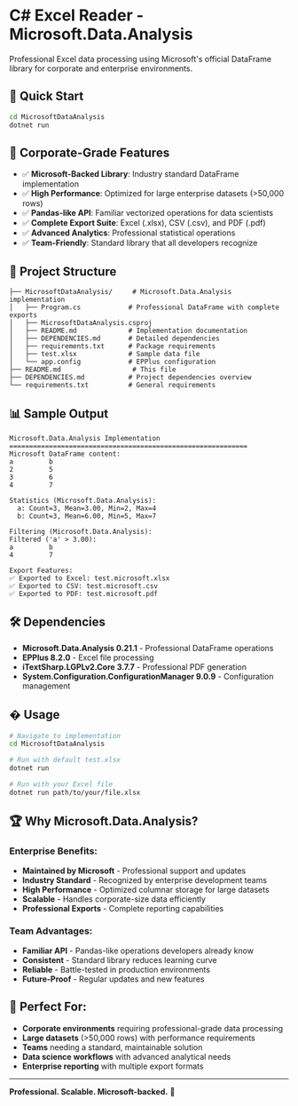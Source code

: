 # C# Excel Reader - Microsoft.Data.Analysis

Professional Excel data processing using Microsoft's official DataFrame library for corporate and enterprise environments.

## 🚀 Quick Start

```bash
cd MicrosoftDataAnalysis
dotnet run
```

## 🏢 Corporate-Grade Features

- ✅ **Microsoft-Backed Library**: Industry standard DataFrame implementation
- ✅ **High Performance**: Optimized for large enterprise datasets (>50,000 rows)
- ✅ **Pandas-like API**: Familiar vectorized operations for data scientists
- ✅ **Complete Export Suite**: Excel (.xlsx), CSV (.csv), and PDF (.pdf)
- ✅ **Advanced Analytics**: Professional statistical operations
- ✅ **Team-Friendly**: Standard library that all developers recognize

## 📁 Project Structure

```
├── MicrosoftDataAnalysis/     # Microsoft.Data.Analysis implementation
│   ├── Program.cs            # Professional DataFrame with complete exports
│   ├── MicrosoftDataAnalysis.csproj
│   ├── README.md             # Implementation documentation
│   ├── DEPENDENCIES.md       # Detailed dependencies
│   ├── requirements.txt      # Package requirements
│   ├── test.xlsx             # Sample data file
│   └── app.config            # EPPlus configuration
├── README.md                  # This file
├── DEPENDENCIES.md           # Project dependencies overview
└── requirements.txt          # General requirements
```

## 📊 Sample Output

```
Microsoft.Data.Analysis Implementation
============================================================
Microsoft DataFrame content:
a         b
2         5
3         6
4         7

Statistics (Microsoft.Data.Analysis):
  a: Count=3, Mean=3.00, Min=2, Max=4
  b: Count=3, Mean=6.00, Min=5, Max=7

Filtering (Microsoft.Data.Analysis):
Filtered ('a' > 3.00):
a         b
4         7

Export Features:
✅ Exported to Excel: test.microsoft.xlsx
✅ Exported to CSV: test.microsoft.csv
✅ Exported to PDF: test.microsoft.pdf
```

## 🛠 Dependencies

- **Microsoft.Data.Analysis 0.21.1** - Professional DataFrame operations
- **EPPlus 8.2.0** - Excel file processing
- **iTextSharp.LGPLv2.Core 3.7.7** - Professional PDF generation
- **System.Configuration.ConfigurationManager 9.0.9** - Configuration management

## � Usage

```bash
# Navigate to implementation
cd MicrosoftDataAnalysis

# Run with default test.xlsx
dotnet run

# Run with your Excel file
dotnet run path/to/your/file.xlsx
```

## 🏆 Why Microsoft.Data.Analysis?

### **Enterprise Benefits:**
- **Maintained by Microsoft** - Professional support and updates
- **Industry Standard** - Recognized by enterprise development teams
- **High Performance** - Optimized columnar storage for large datasets
- **Scalable** - Handles corporate-size data efficiently
- **Professional Exports** - Complete reporting capabilities

### **Team Advantages:**
- **Familiar API** - Pandas-like operations developers already know
- **Consistent** - Standard library reduces learning curve
- **Reliable** - Battle-tested in production environments
- **Future-Proof** - Regular updates and new features

## 🎯 Perfect For:

- **Corporate environments** requiring professional-grade data processing
- **Large datasets** (>50,000 rows) with performance requirements
- **Teams** needing a standard, maintainable solution
- **Data science workflows** with advanced analytical needs
- **Enterprise reporting** with multiple export formats

---

**Professional. Scalable. Microsoft-backed.** 🚀